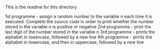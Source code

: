 This is the readme for this directory

1st programme -  assign a random number to the variable n each time it is executed. Complete the source code in order to print whether the number stored in the variable n is positive or negative
2nd programme - print the last digit of the number stored in the variable n
3rd programme -  prints the alphabet in lowercase, followed by a new line
4th programme -  prints the alphabet in lowercase, and then in uppercase, followed by a new line
